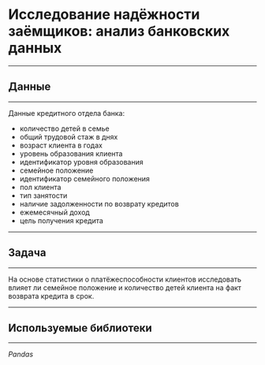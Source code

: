 # Исследование надёжности заёмщиков: анализ банковских данных
---
## Данные
---

Данные кредитного отдела банка:

* количество детей в семье
* общий трудовой стаж в днях
* возраст клиента в годах
* уровень образования клиента
* идентификатор уровня образования
* семейное положение
* идентификатор семейного положения
* пол клиента
* тип занятости
* наличие задолженности по возврату кредитов
* ежемесячный доход
* цель получения кредита
---
## Задача
---

На основе статистики о платёжеспособности клиентов исследовать влияет ли семейное положение и количество детей клиента на факт возврата кредита в срок.

---
## Используемые библиотеки
---
_Pandas_


